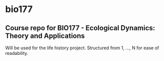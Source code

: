 # bio177
## Course repo for BIO177 - Ecological Dynamics: Theory and Applications
Will be used for the life history project. Structured from 1, ..., N for ease of readability.

